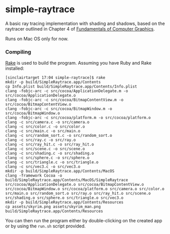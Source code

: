 # simple-raytrace
A basic ray tracing implementation with shading and shadows, based on the raytracer outlined 
in Chapter 4 of [Fundamentals of Computer Graphics](https://www.amazon.com/Fundamentals-Computer-Graphics-Fourth-Marschner/dp/1482229390/ref=pd_sbs_14_img_0?_encoding=UTF8&psc=1&refRID=GHEARH14T336MV9W8EBW).

Runs on Mac OS only for now.

### Compiling
[Rake](http://rake.rubyforge.org/) is used to build the program. Assuming you have Ruby and Rake installed:
```
[sinclairtarget 17:04 simple-raytrace]$ rake
mkdir -p build/SimpleRaytrace.app/Contents
cp Info.plist build/SimpleRaytrace.app/Contents/Info.plist
clang -fobjc-arc -c src/cocoa/ApplicationDelegate.m -o src/cocoa/ApplicationDelegate.o
clang -fobjc-arc -c src/cocoa/BitmapContentView.m -o src/cocoa/BitmapContentView.o
clang -fobjc-arc -c src/cocoa/BitmapWindow.m -o src/cocoa/BitmapWindow.o
clang -fobjc-arc -c src/cocoa/platform.m -o src/cocoa/platform.o
clang -c src/camera.c -o src/camera.o
clang -c src/color.c -o src/color.o
clang -c src/main.c -o src/main.o
clang -c src/random_sort.c -o src/random_sort.o
clang -c src/ray.c -o src/ray.o
clang -c src/ray_hit.c -o src/ray_hit.o
clang -c src/scene.c -o src/scene.o
clang -c src/shading.c -o src/shading.o
clang -c src/sphere.c -o src/sphere.o
clang -c src/triangle.c -o src/triangle.o
clang -c src/vec3.c -o src/vec3.o
mkdir -p build/SimpleRaytrace.app/Contents/MacOS
clang -framework Cocoa -o build/SimpleRaytrace.app/Contents/MacOS/SimpleRaytrace src/cocoa/ApplicationDelegate.o src/cocoa/BitmapContentView.o src/cocoa/BitmapWindow.o src/cocoa/platform.o src/camera.o src/color.o src/main.o src/random_sort.o src/ray.o src/ray_hit.o src/scene.o src/shading.o src/sphere.o src/triangle.o src/vec3.o
mkdir -p build/SimpleRaytrace.app/Contents/Resources
cp assets/skyrim.png assets/skyrim_man.png build/SimpleRaytrace.app/Contents/Resources
```

You can then run the program either by double-clicking on the created app or by using the `run.sh` script provided.
